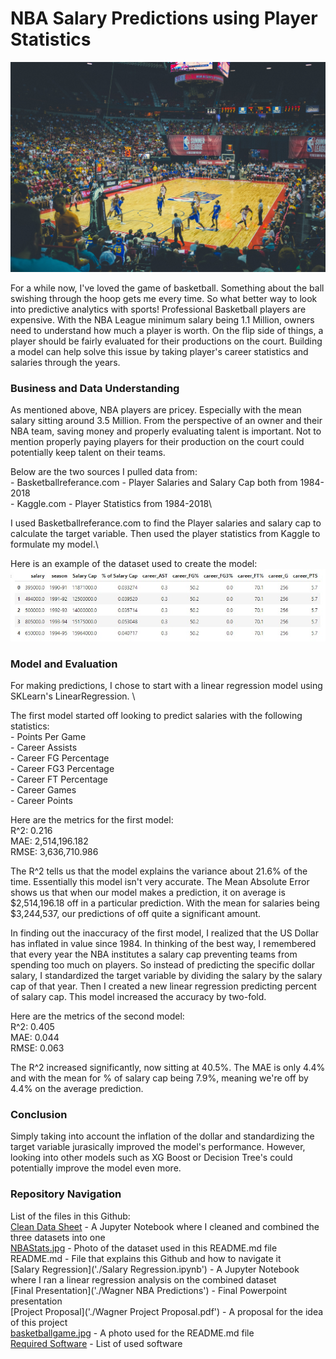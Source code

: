 # NBA Salary Predictions using Player Statistics

![alt text](/.images/basketballgame.jpg)

For a while now, I've loved the game of basketball. Something about the ball swishing through the hoop gets me every time. So what better way to look into predictive analytics with sports! Professional Basketball players are expensive. With the NBA League minimum salary being 1.1 Million, owners need to understand how much a player is worth. On the flip side of things, a player should be fairly evaluated for their productions on the court. Building a model can help solve this issue by taking player's career statistics and salaries through the years. 

### Business and Data Understanding
As mentioned above, NBA players are pricey. Especially with the mean salary sitting around 3.5 Million. From the perspective of an owner and their NBA team, saving money and properly evaluating talent is important. Not to mention properly paying players for their production on the court could potentially keep talent on their teams. 
 
Below are the two sources I pulled data from:\
    - Basketballreferance.com - Player Salaries and Salary Cap both from 1984-2018\
    - Kaggle.com - Player Statistics from 1984-2018\

I used Basketballreferance.com to find the Player salaries and salary cap to calculate the target variable. Then used the player statistics from Kaggle to formulate my model.\

Here is an example of the dataset used to create the model:
![alt text](/.images/NBAstats.jpg)

### Model and Evaluation
For making predictions, I chose to start with a linear regression model using SKLearn's LinearRegression. \

The first model started off looking to predict salaries with the following statistics:\
    - Points Per Game\
    - Career Assists\
    - Career FG Percentage\
    - Career FG3 Percentage\
    - Career FT Percentage \
    - Career Games\
    - Career Points

Here are the metrics for the first model:\
    R^2: 0.216 \
    MAE: 2,514,196.182\
    RMSE: 3,636,710.986
    
The R^2 tells us that the model explains the variance about 21.6% of the time. Essentially this model isn't very accurate. 
The Mean Absolute Error shows us that when our model makes a prediction, it on average is $2,514,196.18 off in a particular prediction. With the mean for salaries being $3,244,537, our predictions of off quite a significant amount. 

In finding out the inaccuracy of the first model, I realized that the US Dollar has inflated in value since 1984. In thinking of the best way, I remembered that every year the NBA institutes a salary cap preventing teams from spending too much on players. So instead of predicting the specific dollar salary, I standardized the target variable by dividing the salary by the salary cap of that year. Then I created a new linear regression predicting percent of salary cap. This model increased the accuracy by two-fold. 

Here are the metrics of the second model:\
    R^2: 0.405\
    MAE: 0.044\
    RMSE: 0.063
    
The R^2 increased significantly, now sitting at 40.5%. The MAE is only 4.4% and with the mean for % of salary cap being 7.9%, meaning we're off by 4.4% on the average prediction. 

### Conclusion
Simply taking into account the inflation of the dollar and standardizing the target variable jurasically improved the model's performance. However, looking into other models such as XG Boost or Decision Tree's could potentially improve the model even more. 

### Repository Navigation
List of the files in this Github:\
[Clean Data Sheet]('./Clean_Data_Sheet.ipynb') - A Jupyter Notebook where I cleaned and combined the three datasets into one\
[NBAStats.jpg]('.images/NBAstats.jpg') - Photo of the dataset used in this README.md file\
    README.md - File that explains this Github and how to navigate it\
[Salary Regression]('./Salary Regression.ipynb') - A Jupyter Notebook where I ran a linear regression analysis on the combined dataset\
[Final Presentation]('./Wagner NBA Predictions') - Final Powerpoint presentation\
[Project Proposal]('./Wagner Project Proposal.pdf') - A proposal for the idea of this project\
[basketballgame.jpg]('.images/basketballgame.jpg') - A photo used for the README.md file\
[Required Software]('./requirements.txt') - List of used software